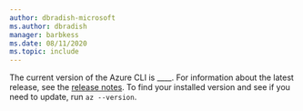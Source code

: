 ```yaml
---
author: dbradish-microsoft
ms.author: dbradish
manager: barbkess
ms.date: 08/11/2020
ms.topic: include
---
```

The current version of the Azure CLI is ____. For information about the latest release, see the [release notes](../release-notes-azure-cli.md). To find your installed version and see if you need to update, run `az --version`.
